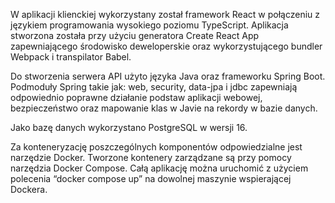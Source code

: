 W aplikacji klienckiej wykorzystany został framework React w połączeniu z językiem programowania wysokiego poziomu TypeScript. Aplikacja stworzona została przy użyciu generatora Create React App zapewniającego środowisko deweloperskie oraz wykorzystującego bundler Webpack i transpilator Babel.

Do stworzenia serwera API użyto języka Java oraz frameworku Spring Boot. Podmoduły Spring takie jak: web, security, data-jpa i jdbc zapewniają odpowiednio poprawne działanie podstaw aplikacji webowej, bezpieczeństwo oraz mapowanie klas w Javie na rekordy w bazie danych.

Jako bazę danych wykorzystano PostgreSQL w wersji 16.

Za konteneryzację poszczególnych komponentów odpowiedzialne jest narzędzie Docker. Tworzone kontenery zarządzane są przy pomocy narzędzia Docker Compose. Całą aplikację można uruchomić z użyciem polecenia “docker compose up” na dowolnej maszynie wspierającej Dockera.
